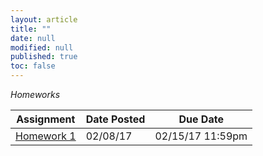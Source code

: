 ```yaml
---
layout: article
title: ""
date: null
modified: null
published: true
toc: false
---
```


*Homeworks*  
  
Assignment | Date Posted | Due Date   
---------- | ----------- | --------    
[Homework 1](http://enee351.github.io/homeworks/hw1.pdf) | 02/08/17         | 02/15/17 11:59pm  

<!---
Assignment | Date Posted | Due Date
---------- | ----------- | --------
[Homework 1](http://enee351.github.io/homeworks/hw1.pdf) | 02/08/16         | 02/17/16 11:59pm
[Homework 2](http://enee351.github.io/homeworks/hw2.pdf) | 03/07/16         | 03/21/16 11:59pm
[Homework 3](http://enee351.github.io/homeworks/hw3.pdf) | 03/24/16         | 04/04/16 11:59pm
[Homework 4](http://enee351.github.io/homeworks/hw4.pdf) | 04/19/16         | 04/25/16 11:59pm
[Homework 5](http://enee351.github.io/homeworks/hw5.pdf) | 05/04/16         | 05/11/16 11:59pm
-->


